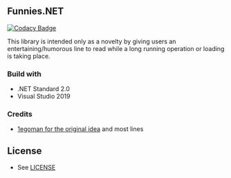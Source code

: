 ## Funnies.NET

[![Codacy Badge](https://api.codacy.com/project/badge/Grade/e47e44fb19454941b9c454983fe02511)](https://app.codacy.com/app/untappedkegg/Funnies.NET?utm_source=github.com&utm_medium=referral&utm_content=untappedkegg/Funnies.NET&utm_campaign=Badge_Grade_Dashboard)

This library is intended only as a novelty by giving users an entertaining/humorous line to read while a long running operation or loading is taking place.


### Build with
- .NET Standard 2.0
- Visual Studio 2019


### Credits
- [1egoman for the original idea](https://github.com/1egoman/funnies) and most lines

## License
 - See [LICENSE](LICENSE)